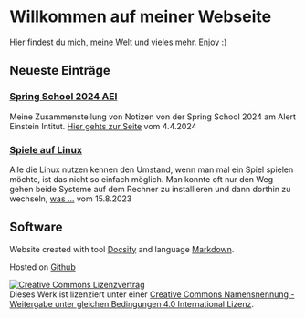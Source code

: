 # Willkommen auf meiner Webseite

Hier findest du [mich](About_Me.md), [meine Welt](Blog.md) und vieles mehr.
Enjoy :)


## Neueste Einträge

### [Spring School 2024 AEI](Blog/Spring-school-2024.md)

Meine Zusammenstellung von Notizen von der Spring School 2024 am Alert Einstein Intitut.
[Hier gehts zur Seite](https://christiang7.github.io/Spring-School-2024/#/) vom 4.4.2024

### [Spiele auf Linux](Blog/Spiele_auf_Linux.md)

Alle die Linux nutzen kennen den Umstand, wenn man mal ein Spiel spielen
möchte, ist das nicht so einfach möglich. Man konnte oft nur den Weg gehen beide
Systeme auf dem Rechner zu installieren und dann dorthin zu wechseln, [was
...](Blog/Spiele_auf_Linux.md) vom 15.8.2023


## Software

Website created with tool [Docsify](https://docsify.js.org/) and language [Markdown](https://markdown.de/).

Hosted on [Github](https://github.com/christiang7/novalisgedanken)

<a rel="license" href="http://creativecommons.org/licenses/by-sa/4.0/"><img alt="Creative Commons Lizenzvertrag" style="border-width:0" src="https://i.creativecommons.org/l/by-sa/4.0/88x31.png" /></a><br />Dieses Werk ist lizenziert unter einer <a rel="license" href="http://creativecommons.org/licenses/by-sa/4.0/">Creative Commons Namensnennung - Weitergabe unter gleichen Bedingungen 4.0 International Lizenz</a>.

